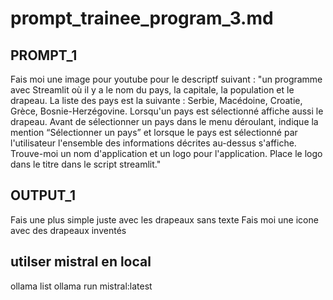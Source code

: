 # prompt_trainee_program_3.md


## PROMPT_1
Fais moi une image pour youtube pour le descriptf suivant : "un programme avec Streamlit où il y a le nom du pays, la capitale, la population et le drapeau. La liste des pays est la suivante : Serbie, Macédoine, Croatie, Grèce, Bosnie-Herzégovine.
Lorsqu'un pays est sélectionné affiche aussi le drapeau.
Avant de sélectionner un pays dans le menu déroulant, indique la mention “Sélectionner un pays” et lorsque le pays est sélectionné par l'utilisateur l'ensemble des informations décrites au-dessus s'affiche.
Trouve-moi un nom d'application et un logo pour l'application. Place le logo dans le titre dans le script streamlit."

## OUTPUT_1

Fais une plus simple juste avec les drapeaux sans texte
Fais moi une icone avec des drapeaux inventés



## utilser mistral en local
ollama list
ollama run mistral:latest



